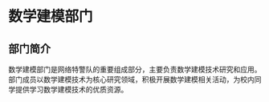 # 数学建模部门

## 部门简介

数学建模部门是网络特警队的重要组成部分，主要负责数学建模技术研究和应用。部门成员以数学建模技术为核心研究领域，积极开展数学建模相关活动，为校内同学提供学习数学建模技术的优质资源。

